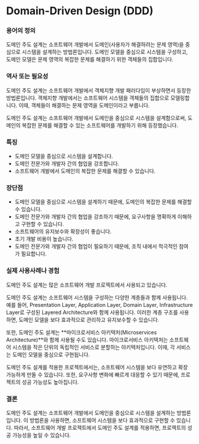 # Domain-Driven Design (DDD)

### 용어의 정의

도메인 주도 설계는 소프트웨어 개발에서 도메인(사용자가 해결하려는 문제 영역)을 중심으로 시스템을 설계하는 방법론입니다. 도메인 모델을 중심으로 시스템을 구성하고, 도메인 모델은 문제 영역의 복잡한 문제를 해결하기 위한 객체들의 집합입니다.

### 역사 또는 필요성

도메인 주도 설계는 소프트웨어 개발에서 객체지향 개발 패러다임이 부상하면서 등장한 방법론입니다. 객체지향 개발에서는 소프트웨어 시스템을 객체들의 집합으로 모델링합니다. 이때, 객체들이 해결하는 문제 영역을 도메인이라고 부릅니다.

도메인 주도 설계는 소프트웨어 개발에서 도메인을 중심으로 시스템을 설계함으로써, 도메인의 복잡한 문제를 해결할 수 있는 소프트웨어를 개발하기 위해 등장했습니다.

### 특징

* 도메인 모델을 중심으로 시스템을 설계합니다.
* 도메인 전문가와 개발자 간의 협업을 강조합니다.
* 소프트웨어 개발에서 도메인의 복잡한 문제를 해결할 수 있습니다.

### 장단점

* 도메인 모델을 중심으로 시스템을 설계하기 때문에, 도메인의 복잡한 문제를 해결할 수 있습니다.
* 도메인 전문가와 개발자 간의 협업을 강조하기 때문에, 요구사항을 명확하게 이해하고 구현할 수 있습니다.
* 소프트웨어의 유지보수와 확장성이 좋습니다.
* 초기 개발 비용이 높습니다.
* 도메인 전문가와 개발자 간의 협업이 필요하기 때문에, 조직 내에서 적극적인 참여가 필요합니다.

### 실제 사용사례나 경험

도메인 주도 설계는 많은 소프트웨어 개발 프로젝트에서 사용되고 있습니다.&#x20;

도메인 주도 설계는 소프트웨어 시스템을 구성하는 다양한 계층들과 함께 사용됩니다. 예를 들어, Presentation Layer, Application Layer, Domain Layer, Infrastructure Layer로 구성된 Layered Architecture와 함께 사용됩니다. 이러한 계층 구조를 사용하면, 도메인 모델을 보다 효과적으로 관리하고 유지보수할 수 있습니다.

또한, 도메인 주도 설계는 **마이크로서비스 아키텍처(Microservices Architecture)**와 함께 사용될 수도 있습니다. 마이크로서비스 아키텍처는 소프트웨어 시스템을 작은 단위의 독립적인 서비스로 분할하는 아키텍처입니다. 이때, 각 서비스는 도메인 모델을 중심으로 구현됩니다.

도메인 주도 설계를 적용한 프로젝트에서는, 소프트웨어 시스템을 보다 유연하고 확장 가능하게 만들 수 있습니다. 또한, 요구사항 변화에 빠르게 대응할 수 있기 때문에, 프로젝트의 성공 가능성도 높아집니다.

### 결론

도메인 주도 설계는 소프트웨어 개발에서 도메인을 중심으로 시스템을 설계하는 방법론입니다. 이 방법론을 사용하면, 소프트웨어 시스템을 보다 효과적으로 구현할 수 있습니다. 따라서, 소프트웨어 개발 프로젝트에서 도메인 주도 설계를 적용하면, 프로젝트의 성공 가능성을 높일 수 있습니다.

